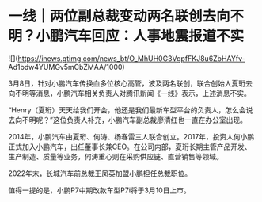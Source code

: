 # 一线｜两位副总裁变动两名联创去向不明？小鹏汽车回应：人事地震报道不实

![](https://inews.gtimg.com/news_bt/O_MhUH0G3VgpfFKJ8u6ZbHAYfv-
Ad1bdw4YUMGv5mCbZMAA/1000)

3月8日，针对小鹏汽车传换血多位核心高管，波及两名联创，联合创始人夏珩去向不明等消息，小鹏汽车相关负责人对腾讯新闻《一线》表示，上述消息不实。

“Henry（夏珩）天天给我们开会，他还是我们最新车型平台的负责人，怎么会说去向不明呢？”这位负责人补充，小鹏汽车副总裁廖清红也一直在办公室出现。

2014年，小鹏汽车由夏珩、何涛、杨春雷三人联合创立。2017年，投资人何小鹏正式加入小鹏汽车，出任董事长兼CEO。在公司内部，夏珩长期主管产品开发、生产制造、质量等业务，何涛重心则在采购供应链、直营销售等领域。

2022年末，长城汽车前总裁王凤英加盟小鹏担任总裁职位。

值得一提的是，小鹏P7中期改款车型P7i将于3月10日上市。

